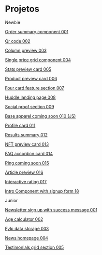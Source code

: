 # Projetos
 Newbie

 <a href="https://silas310.github.io/Front-End-Mentor-challenges/001-order-summary-newbie/order-summary-component-main/index.html">Order summary component 001</a>

 <a href="https://silas310.github.io/Front-End-Mentor-challenges/002-qr-code-newbie/qr-code-component-main/index.html">Qr code 002</a>

 <a href="https://silas310.github.io/Front-End-Mentor-challenges/003-3_column-preview-card/index.html">Column preview 003</a>

 <a href="https://silas310.github.io/Front-End-Mentor-challenges/004-single-price-grid-component/index.html"> Single price grid component 004</a>

 <a href="https://silas310.github.io/Front-End-Mentor-challenges/005-stats-preview-card-component/index.html">Stats preview card 005</a>

 <a href="https://silas310.github.io/Front-End-Mentor-challenges/006-product-preview-card-component/index.html">Product preview card 006</a>

 <a href="https://silas310.github.io/Front-End-Mentor-challenges/007-four-card-feature-section/index.html">Four card feature section 007</a>

 <a href="https://silas310.github.io/Front-End-Mentor-challenges/008-huddle-landing-page-with-single-introductory-section/index.html">Huddle landing page 008</a>

 <a href="https://silas310.github.io/Front-End-Mentor-challenges/009-social-proof-section/index.html">Social proof section 009</a>

 <a href="https://silas310.github.io/Front-End-Mentor-challenges/010-base-apparel-coming-soon/index.html">Base apparel coming soon 010 (JS)</a>

 <a href="https://silas310.github.io/Front-End-Mentor-challenges/011-profile-card-component/index.html">Profile card 011</a>

 <a href="https://silas310.github.io/Front-End-Mentor-challenges/012-results-summary-component/index.html">Results summary 012</a>

 <a href="https://silas310.github.io/Front-End-Mentor-challenges/013-nft-preview-card-component/index.html">NFT preview card 013</a>

 <a href="https://silas310.github.io/Front-End-Mentor-challenges/014-faq-accordion-card/index.html">FAQ accordion card 014</a>

 <a href="https://silas310.github.io/Front-End-Mentor-challenges/015-ping-coming-soon-page/index.html">Ping coming soon 015</a>

 <a href="https://silas310.github.io/Front-End-Mentor-challenges/016-article-preview-component/index.html">Article preview 016</a>

 <a href="https://silas310.github.io/Front-End-Mentor-challenges/017-interactive-rating-component/index.html">Interactive rating 017</a>

<a href="https://silas310.github.io/Front-End-Mentor-challenges/018-intro-component-with-signup-form/index.html">Intro Component with signup form 18</a>

Junior

<a href = "https://silas310.github.io/Front-End-Mentor-challenges/junior/001-newsletter-sign-up-with-success-message-junior/index.html">Newsletter sign up with success message 001</a>

<a href = "https://silas310.github.io/Front-End-Mentor-challenges/junior/002-age-calculator-app/index.html">Age calculator 002</a>

<a href="https://silas310.github.io/Front-End-Mentor-challenges/junior/003-fylo-data-storage-component/index.html">Fylo data storage 003</a>

<a href ="https://silas310.github.io/Front-End-Mentor-challenges/junior/004-news-homepage/index.html">News homepage 004</a>

<a href = "https://silas310.github.io/Front-End-Mentor-challenges/junior/005-testimonials-grid-section/index.html">Testimonials grid section 005</a>